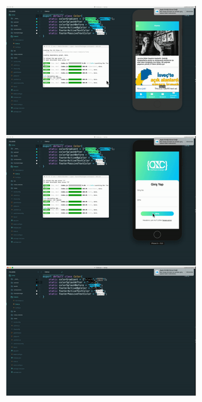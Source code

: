 ![Farmers Market Finder Demo](demo/1.gif)
![Farmers Market Finder Demo](demo/2.gif)
![Farmers Market Finder Demo](demo/3.gif)